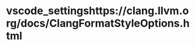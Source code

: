 # vscode_settingsh t t p s : / / c l a n g . l l v m . o r g / d o c s / C l a n g F o r m a t S t y l e O p t i o n s . h t m l  
 